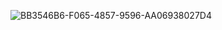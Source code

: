 
![BB3546B6-F065-4857-9596-AA06938027D4](https://github.com/user-attachments/assets/4f57aac6-9d1e-4409-82ca-3cb2807686d6)
